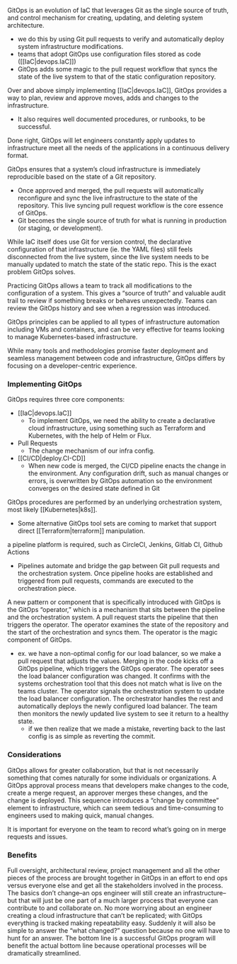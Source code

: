 
GitOps is an evolution of IaC that leverages Git as the single source of truth, and control mechanism for creating, updating, and deleting system architecture.
- we do this by using Git pull requests to verify and automatically deploy system infrastructure modifications.
- teams that adopt GitOps use configuration files stored as code ([[IaC|devops.IaC]])
- GitOps adds some magic to the pull request workflow that syncs the state of the live system to that of the static configuration repository.

Over and above simply implementing [[IaC|devops.IaC]], GitOps provides a way to plan, review and approve moves, adds and changes to the infrastructure.
- It also requires well documented procedures, or runbooks, to be successful.

Done right, GitOps will let engineers constantly apply updates to infrastructure meet all the needs of the applications in a continuous delivery format.

GitOps ensures that a system’s cloud infrastructure is immediately reproducible based on the state of a Git repository.
- Once approved and merged, the pull requests will automatically reconfigure and sync the live infrastructure to the state of the repository. This live syncing pull request workflow is the core essence of GitOps.
- Git becomes the single source of truth for what is running in production (or staging, or development).

While IaC itself does use Git for version control, the declarative configuration of that infrastructure (ie. the YAML files) still feels disconnected from the live system, since the live system needs to be manually updated to match the state of the static repo. This is the exact problem GitOps solves.

Practicing GitOps allows a team to track all modifications to the configuration of a system. This gives a “source of truth” and valuable audit trail to review if something breaks or behaves unexpectedly. Teams can review the GitOps history and see when a regression was introduced.

GitOps principles can be applied to all types of infrastructure automation including VMs and containers, and can be very effective for teams looking to manage Kubernetes-based infrastructure.

While many tools and methodologies promise faster deployment and seamless management between code and infrastructure, GitOps differs by focusing on a developer-centric experience.

### Implementing GitOps
GitOps requires three core components:
- [[IaC|devops.IaC]]
    - To implement GitOps, we need the ability to create a declarative cloud infrastructure, using something such as Terraform and Kubernetes, with the help of Helm or Flux.
- Pull Requests 
    - The change mechanism of our infra config.
- [[CI/CD|deploy.CI-CD]] 
    - When new code is merged, the CI/CD pipeline enacts the change in the environment. Any configuration drift, such as manual changes or errors, is overwritten by GitOps automation so the environment converges on the desired state defined in Git


GitOps procedures are performed by an underlying orchestration system, most likely [[Kubernetes|k8s]].
- Some alternative GitOps tool sets are coming to market that support direct [[Terraform|terraform]] manipulation. 

a pipeline platform is required, such as CircleCI, Jenkins, Gitlab CI, Github Actions
- Pipelines automate and bridge the gap between Git pull requests and the orchestration system. Once pipeline hooks are established and triggered from pull requests, commands are executed to the orchestration piece. 

A new pattern or component that is specifically introduced with GitOps is the GitOps “operator,” which is a mechanism that sits between the pipeline and the orchestration system. A pull request starts the pipeline that then triggers the operator. The operator examines the state of the repository and the start of the orchestration and syncs them. The operator is the magic component of GitOps.
- ex. we have a non-optimal config for our load balancer, so we make a pull request that adjusts the values. Merging in the code kicks off a GitOps pipeline, which triggers the GitOps operator. The operator sees the load balancer configuration was changed. It confirms with the systems orchestration tool that this does not match what is live on the teams cluster. The operator signals the orchestration system to update the load balancer configuration. The orchestrator handles the rest and automatically deploys the newly configured load balancer. The team then monitors the newly updated live system to see it return to a healthy state.
    - if we then realize that we made a mistake, reverting back to the last config is as simple as reverting the commit.

### Considerations
GitOps allows for greater collaboration, but that is not necessarily something that comes naturally for some individuals or organizations. A GitOps approval process means that developers make changes to the code, create a merge request, an approver merges these changes, and the change is deployed. This sequence introduces a “change by committee” element to infrastructure, which can seem tedious and time-consuming to engineers used to making quick, manual changes.

It is important for everyone on the team to record what’s going on in merge requests and issues.

### Benefits 
Full oversight, architectural review, project management and all the other pieces of the process are brought together in GitOps in an effort to end ops versus everyone else and get all the stakeholders involved in the process. The basics don’t change–an ops engineer will still create an infrastructure–but that will just be one part of a much larger process that everyone can contribute to and collaborate on. No more worrying about an engineer creating a cloud infrastructure that can’t be replicated; with GitOps everything is tracked making repeatability easy. Suddenly it will also be simple to answer the “what changed?” question because no one will have to hunt for an answer. The bottom line is a successful GitOps program will benefit the actual bottom line because operational processes will be dramatically streamlined.

